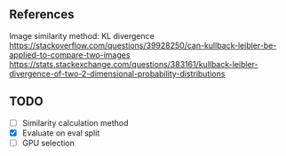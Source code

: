 ## References
Image similarity method: KL divergence
https://stackoverflow.com/questions/39928250/can-kullback-leibler-be-applied-to-compare-two-images
https://stats.stackexchange.com/questions/383161/kullback-leibler-divergence-of-two-2-dimensional-probability-distributions

## TODO

- [ ] Similarity calculation method
- [x] Evaluate on eval split
- [ ] GPU selection
